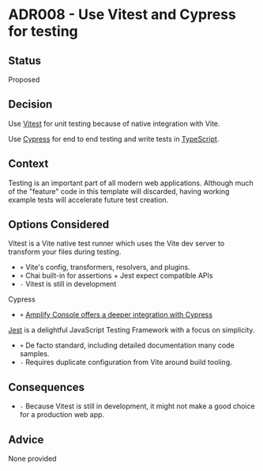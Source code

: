 # ADR008 - Use Vitest and Cypress for testing

## Status

Proposed

## Decision

Use [Vitest](https://vitest.dev/) for unit testing because of native integration with Vite.

Use [Cypress](https://www.cypress.io/) for end to end testing and write tests in [TypeScript](https://docs.cypress.io/guides/tooling/typescript-support).

## Context

Testing is an important part of all modern web applications. Although much of the "feature"
code in this template will discarded, having working example tests will accelerate
future test creation.

## Options Considered

Vitest is a Vite native test runner which uses the Vite dev server to transform your files during testing.

- `+` Vite's config, transformers, resolvers, and plugins.
- `+` Chai built-in for assertions + Jest expect compatible APIs
- `-` Vitest is still in development

Cypress

- `+` [Amplify Console offers a deeper integration with Cypress](https://docs.aws.amazon.com/amplify/latest/userguide/running-tests.html#add-tests-to-your-existing-amplify-app)

[Jest](https://jestjs.io/) is a delightful JavaScript Testing Framework with a focus on simplicity.

- `+` De facto standard, including detailed documentation many code samples.
- `-` Requires duplicate configuration from Vite around build tooling.

## Consequences

- `-` Because Vitest is still in development, it might not make a good choice for a production web app.

## Advice

None provided
